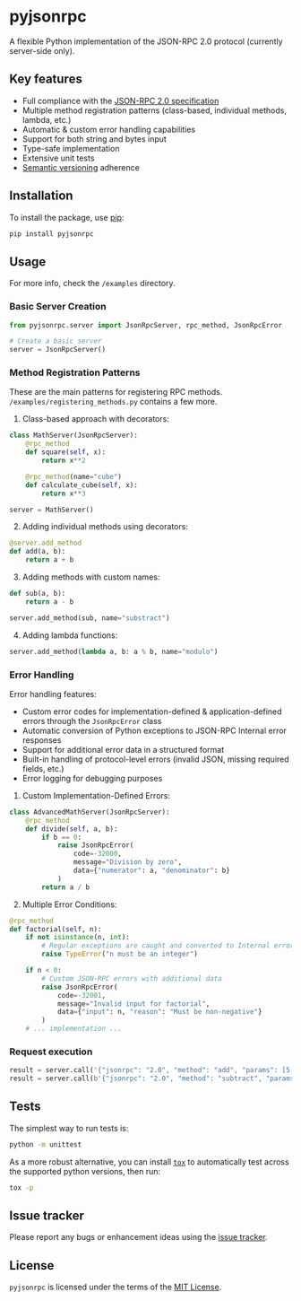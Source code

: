 # pyjsonrpc

A flexible Python implementation of the JSON-RPC 2.0 protocol (currently server-side only).

## Key features
- Full compliance with the [JSON-RPC 2.0 specification](https://www.jsonrpc.org/specification)
- Multiple method registration patterns (class-based, individual methods, lambda, etc.)
- Automatic & custom error handling capabilities
- Support for both string and bytes input
- Type-safe implementation
- Extensive unit tests
- [Semantic versioning](https://semver.org/) adherence

## Installation

To install the package, use [pip](https://pip.pypa.io/en/stable/):

```bash
pip install pyjsonrpc
```

## Usage

For more info, check the `/examples` directory.

### Basic Server Creation

```python
from pyjsonrpc.server import JsonRpcServer, rpc_method, JsonRpcError

# Create a basic server
server = JsonRpcServer()
```

### Method Registration Patterns

These are the main patterns for registering RPC methods. `/examples/registering_methods.py` contains a few more.
1. Class-based approach with decorators:
```python
class MathServer(JsonRpcServer):
    @rpc_method
    def square(self, x):
        return x**2

    @rpc_method(name="cube")
    def calculate_cube(self, x):
        return x**3

server = MathServer()
```

2. Adding individual methods using decorators:
```python
@server.add_method
def add(a, b):
    return a + b
```

3. Adding methods with custom names:
```python
def sub(a, b):
    return a - b

server.add_method(sub, name="substract")
```

4. Adding lambda functions:
```python
server.add_method(lambda a, b: a % b, name="modulo")
```

### Error Handling
Error handling features:
- Custom error codes for implementation-defined & application-defined errors through the `JsonRpcError` class
- Automatic conversion of Python exceptions to JSON-RPC Internal error responses
- Support for additional error data in a structured format
- Built-in handling of protocol-level errors (invalid JSON, missing required fields, etc.)
- Error logging for debugging purposes

1. Custom Implementation-Defined Errors:
```python
class AdvancedMathServer(JsonRpcServer):
    @rpc_method
    def divide(self, a, b):
        if b == 0:
            raise JsonRpcError(
                code=-32000,
                message="Division by zero",
                data={"numerator": a, "denominator": b}
            )
        return a / b
```

2. Multiple Error Conditions:
```python
@rpc_method
def factorial(self, n):
    if not isinstance(n, int):
        # Regular exceptions are caught and converted to Internal error responses
        raise TypeError("n must be an integer")

    if n < 0:
        # Custom JSON-RPC errors with additional data
        raise JsonRpcError(
            code=-32001,
            message="Invalid input for factorial",
            data={"input": n, "reason": "Must be non-negative"}
        )
    # ... implementation ...
```

### Request execution
```python
result = server.call('{"jsonrpc": "2.0", "method": "add", "params": [5, 3], "id": 1}')
result = server.call(b'{"jsonrpc": "2.0", "method": "subtract", "params": [5, 3], "id": 2}')
```

## Tests

The simplest way to run tests is:

```bash
python -m unittest
```

As a more robust alternative, you can install [`tox`](https://tox.readthedocs.io/en/latest/install.html) to automatically test across the supported python versions, then run:

```bash
tox -p
```

## Issue tracker

Please report any bugs or enhancement ideas using the [issue tracker](https://github.com/Crimson-Crow/pyjsonrpc/issues).

## License

`pyjsonrpc` is licensed under the terms of the [MIT License](https://github.com/Crimson-Crow/pyjsonrpc/blob/main/LICENSE.txt).
